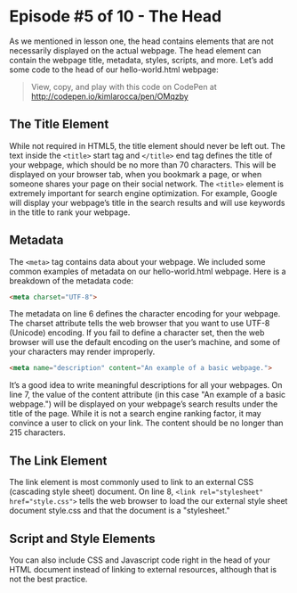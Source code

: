 # Episode #5 of 10 - The Head

As we mentioned in lesson one, the head contains elements that are not necessarily displayed on the actual webpage. The head element can contain the webpage title, metadata, styles, scripts, and more. Let’s add some code to the head of our hello-world.html webpage:

> View, copy, and play with this code on CodePen at http://codepen.io/kimlarocca/pen/OMqzby

## The Title Element

While not required in HTML5, the title element should never be left out. The text inside the `<title>` start tag and `</title>` end tag defines the title of your webpage, which should be no more than 70 characters. This will be displayed on your browser tab, when you bookmark a page, or when someone shares your page on their social network. The `<title>` element is extremely important for search engine optimization. For example, Google will display your webpage’s title in the search results and will use keywords in the title to rank your webpage.

## Metadata

The `<meta>` tag contains data about your webpage. We included some common examples of metadata on our hello-world.html webpage. Here is a breakdown of the metadata code:

```html
<meta charset="UTF-8">
```

The metadata on line 6 defines the character encoding for your webpage. The charset attribute tells the web browser that you want to use UTF-8 (Unicode) encoding. If you fail to define a character set, then the web browser will use the default encoding on the user’s machine, and some of your characters may render improperly.

```html
<meta name="description" content="An example of a basic webpage.">
```

It’s a good idea to write meaningful descriptions for all your webpages. On line 7, the value of the content attribute (in this case "An example of a basic webpage.") will be displayed on your webpage’s search results under the title of the page. While it is not a search engine ranking factor, it may convince a user to click on your link. The content should be no longer than 215 characters.

## The Link Element

The link element is most commonly used to link to an external CSS (cascading style sheet) document. On line 8, `<link rel="stylesheet" href="style.css">` tells the web browser to load the our external style sheet document style.css and that the document is a "stylesheet."

##  Script and Style Elements

You can also include CSS and Javascript code right in the head of your HTML document instead of linking to external resources, although that is not the best practice.
